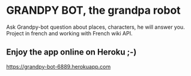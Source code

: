 # GRANDPY BOT, the grandpa robot

Ask Grandpy-bot question about places, characters, he will answer you.  
Project in french and working with French wiki API.

## Enjoy the app online on Heroku ;-)

https://grandpy-bot-6889.herokuapp.com


